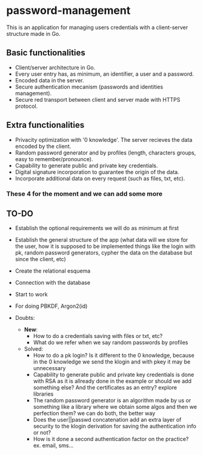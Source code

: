 # password-management

This is an application for managing users credentials with a client-server structure made in Go.

## Basic functionalities

- Client/server architecture in Go.
- Every user entry has, as minimum, an identifier, a user and a password.
- Encoded data in the server.
- Secure authentication mecanism (passwords and identities management).
- Secure red transport between client and server made with HTTPS protocol.

## Extra functionalities

- Privacity optimization with '0 knowledge'. The server recieves the data encoded by the client.
- Random password generator and by profiles (length, characters groups, easy to remember/pronounce).
- Capability to generate public and private key credentials.
- Digital signature incorporation to guarantee the origin of the data.
- Incorporate additional data on every request (such as files, txt, etc).

### These 4 for the moment and we can add some more

## TO-DO

- Establish the optional requirements we will do as minimum at first
- Establish the general structure of the app (what data will we store for the user, how it is supposed to be implemented things like the login with pk, random password generators, cypher the data on the database but since the client, etc)
- Create the relational esquema
- Connection with the database
- Start to work

- For doing PBKDF, Argon2(id)

- Doubts:
    - **New**:
        - How to do a credentials saving with files or txt, etc?
        - What do we refer when we say random passwords by profiles
    - Solved:
        - How to do a pk login? Is it different to the 0 knowledge, because in the 0 knowledge we send the klogin and with pkey it may be unnecessary
        - Capability to generate public and private key credentials is done with RSA as it is allready done in the example or should we add something else? And the certificates as an entry? explore libraries
        - The random password generator is an algorithm made by us or something like a library where we obtain some algos and then we perfection them? we can do both, the better way
        - Does the user||passwd concatenation add an extra layer of security to the klogin derivation for saving the authentication info or not?
        - How is it done a second authentication factor on the practice? ex. email, sms...
